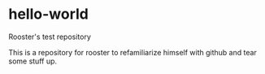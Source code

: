 # hello-world
Rooster's test repository

This is a repository for rooster to refamiliarize himself with github and tear some stuff up.
